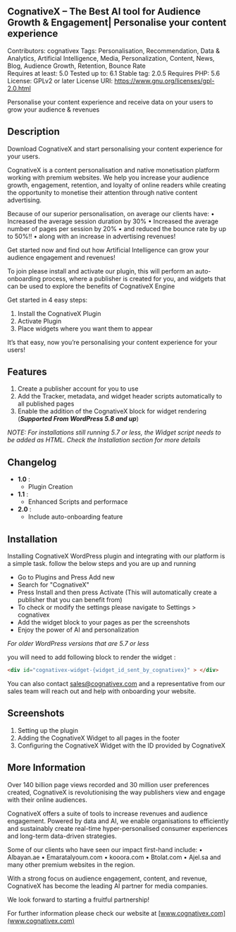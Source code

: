 ## CognativeX – The Best AI tool for Audience Growth & Engagement| Personalise your content experience 


Contributors: cognativex 
Tags: Personalisation, Recommendation, Data & Analytics, Artificial Intelligence, Media, Personalization, Content,  News, Blog, Audience Growth, Retention, Bounce Rate<br>
Requires at least: 5.0
Tested up to: 6.1
Stable tag: 2.0.5
Requires PHP: 5.6
License: GPLv2 or later
License URI: https://www.gnu.org/licenses/gpl-2.0.html

Personalise your content experience and receive data on your users to grow your audience & revenues


## Description 

Download CognativeX and start personalising your content experience for your users.

CognativeX is a content personalisation and native monetisation platform working with premium websites. We help you increase your audience growth, engagement, retention, and loyalty of online readers while creating the opportunity to monetise their attention through native content advertising.

Because of our superior personalisation, on average our clients have:
•	Increased the average session duration by 30%
•	Increased the average number of pages per session by 20%
•	and reduced the bounce rate by up to 50%!!
•	along with an increase in advertising revenues!

Get started now and find out how Artificial Intelligence can grow your audience engagement and revenues!

To join please install and activate our plugin, this will perform an auto-onboarding process, where a publisher is created for you, and widgets that can be used to explore the benefits of CognativeX Engine

Get started in 4 easy steps:
1.	Install the CognativeX Plugin
2.	Activate Plugin
3.	Place widgets where you want them to appear

It’s that easy, now you’re personalising your content experience for your users!

## Features 

1. Create a publisher account for you to use
2. Add the Tracker, metadata, and widget header scripts automatically to all published pages
3. Enable the addition of the CognativeX block for widget rendering (***Supported From WordPress 5.8 and up***)

<i>NOTE: For installations still running 5.7 or less, the Widget script needs to be added as HTML. Check the Installation section for more details</i>

## Changelog 

- **1.0** :
  * Plugin Creation
- **1.1** :
  * Enhanced Scripts and performace
- **2.0** :
  * Include auto-onboarding feature

## Installation 

Installing CognativeX WordPress plugin and integrating with our platform is a simple task. follow the below steps and you are up and running

- Go to Plugins and Press Add new
- Search for "CognativeX"
- Press Install and then press Activate (This will automatically create a publisher that you can benefit from)
- To check or modify the settings please navigate to Settings > cognativex
- Add the widget block to your pages as per the screenshots
- Enjoy the power of AI and personalization



*For older WordPress versions that are 5.7 or less*

you will need to add following block to render the widget :

~~~html
<div id="cognativex-widget-{widget_id_sent_by_cognativex}" > </div>
~~~

You can also contact [sales@cognativex.com](mailto:sales@cognativex.com) and a representative from our sales team will reach out and help with onboarding your website.
## Screenshots 

1. Setting up the plugin
2. Adding the CognativeX Widget to all pages in the footer 
3. Configuring the CognativeX Widget with the ID provided by CognativeX 


## More Information 

Over 140 billion page views recorded and 30 million user preferences created, CognativeX is revolutionising the way publishers view and engage with their online audiences.

CognativeX offers a suite of tools to increase revenues and audience engagement. Powered by data and AI, we enable organisations to efficiently and sustainably create real-time hyper-personalised consumer experiences and long-term data-driven strategies. 

Some of our clients who have seen our impact first-hand include:
•	Albayan.ae
•	Emaratalyoum.com
•	kooora.com
•	Btolat.com
•	Ajel.sa
and many other premium websites in the region.

With a strong focus on audience engagement, content, and revenue, CognativeX has become the leading AI partner for media companies.

We look forward to starting a fruitful partnership!


For further information please check our website at [www.cognativex.com](www.cognativex.com) 

